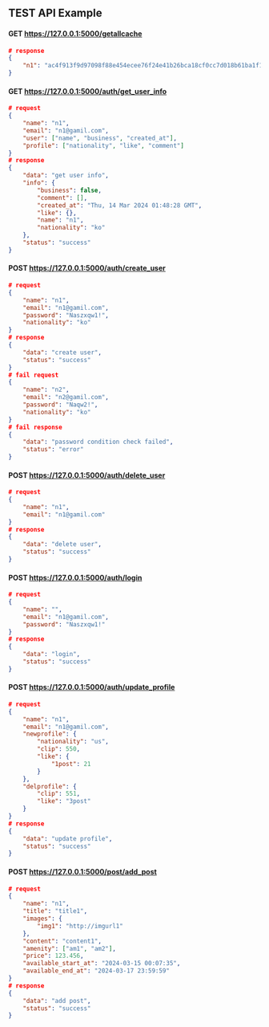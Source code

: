 ## TEST API Example
#### GET https://127.0.0.1:5000/getallcache
```json
# response
{
	"n1": "ac4f913f9d97098f88e454ecee76f24e41b26bca18cf0cc7d018b61ba1f1a17e"
}
```

#### GET https://127.0.0.1:5000/auth/get_user_info
```json
# request
{
	"name": "n1",
	"email": "n1@gamil.com",
	"user": ["name", "business", "created_at"],
	"profile": ["nationality", "like", "comment"]
}
# response
{
	"data": "get user info",
	"info": {
		"business": false,
		"comment": [],
		"created_at": "Thu, 14 Mar 2024 01:48:28 GMT",
		"like": {},
		"name": "n1",
		"nationality": "ko"
	},
	"status": "success"
}
```

#### POST https://127.0.0.1:5000/auth/create_user
```json
# request
{
	"name": "n1",
	"email": "n1@gamil.com",
	"password": "Naszxqw1!",
	"nationality": "ko"
}
# response
{
	"data": "create user",
	"status": "success"
}
# fail request
{
	"name": "n2",
	"email": "n2@gamil.com",
	"password": "Naqw2!",
	"nationality": "ko"
}
# fail response
{
	"data": "password condition check failed",
	"status": "error"
}
```

#### POST https://127.0.0.1:5000/auth/delete_user
```json
# request
{
	"name": "n1",
	"email": "n1@gamil.com"
}
# response
{
	"data": "delete user",
	"status": "success"
}
```

#### POST https://127.0.0.1:5000/auth/login
```json
# request
{
    "name": "",
    "email": "n1@gamil.com",
	"password": "Naszxqw1!"
}
# response
{
	"data": "login",
	"status": "success"
}
```

#### POST https://127.0.0.1:5000/auth/update_profile
```json
# request
{
	"name": "n1",
    "email": "n1@gamil.com",
	"newprofile": {
		"nationality": "us",
		"clip": 550,
		"like": {
			"1post": 21
		}
	},
	"delprofile": {
		"clip": 551,
		"like": "3post"
	}
}
# response
{
	"data": "update profile",
	"status": "success"
}
```

#### POST https://127.0.0.1:5000/post/add_post
```json
# request
{
	"name": "n1",
	"title": "title1",
	"images": {
		"img1": "http://imgurl1"
	},
	"content": "content1",
	"amenity": ["am1", "am2"],
	"price": 123.456,
	"available_start_at": "2024-03-15 00:07:35",
	"available_end_at": "2024-03-17 23:59:59"
}
# response
{
	"data": "add post",
	"status": "success"
}
```
